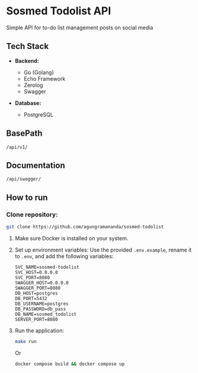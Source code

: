 # Sosmed Todolist API

Simple API for to-do list management posts on social media

## Tech Stack

- **Backend:**

  - Go (Golang)
  - Echo Framework
  - Zerolog
  - Swagger

- **Database:**
  - PostgreSQL

## BasePath

`/api/v1/`

## Documentation

`/api/swagger/`

## How to run

### Clone repository:

```sh
git clone https://github.com/agungramananda/sosmed-todolist
```

1. Make sure Docker is installed on your system.

2. Set up environment variables:
   Use the provided `.env.example`, rename it to `.env`, and add the following variables:

   ```env
   SVC_NAME=sosmed-todolist
   SVC_HOST=0.0.0.0
   SVC_PORT=8080
   SWAGGER_HOST=0.0.0.0
   SWAGGER_PORT=8080
   DB_HOST=postgres
   DB_PORT=5432
   DB_USERNAME=postgres
   DB_PASSWORD=db_pass
   DB_NAME=sosmed_todolist
   SERVER_PORT=8080
   ```

3. Run the application:

   ```sh
   make run
   ```

   Or

   ```sh
   docker compose build && docker compose up
   ```
